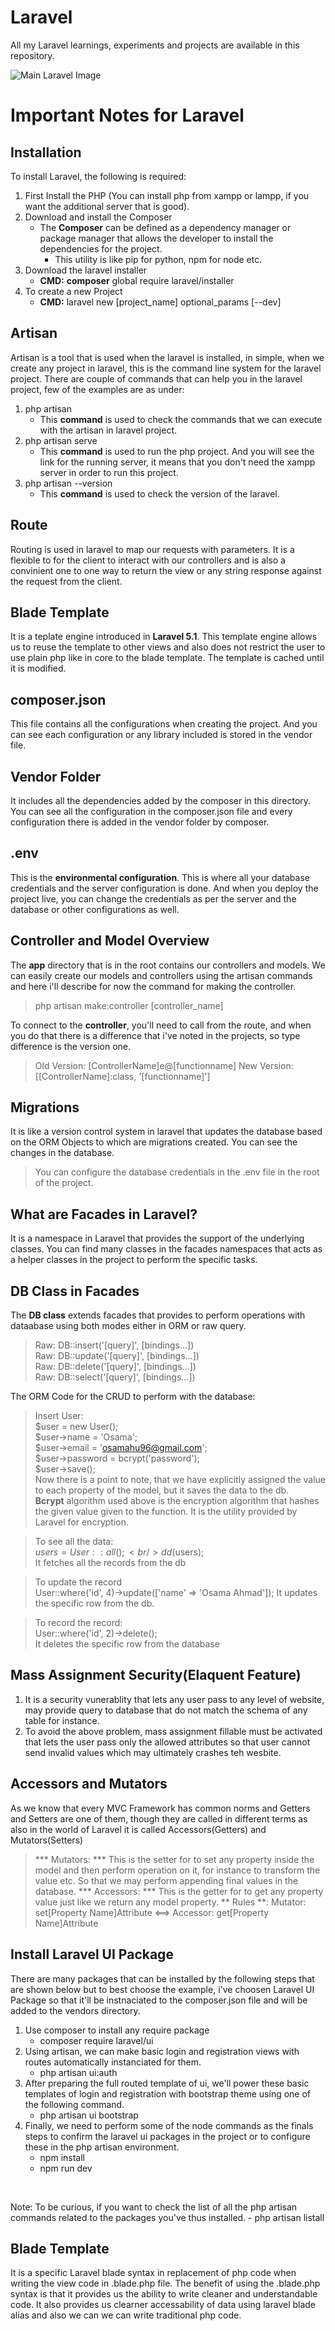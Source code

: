 # Laravel
All my Laravel learnings, experiments and projects are available in this repository.

![Main Laravel Image](main.gif)

# Important Notes for Laravel

## Installation
To install Laravel, the following is required:
1. First Install the PHP (You can install php from xampp or lampp, if you want the additional server that is good).
2. Download and install the Composer
	- The **Composer** can be defined as a dependency manager or package manager that allows the developer to install the dependencies for the project.
        - This utility is like pip for python, npm for node etc.
3. Download the laravel installer
	- **CMD:** **composer** global require laravel/installer
4. To create a new Project
	- **CMD:** laravel new [project_name] optional_params [--dev]

## Artisan
Artisan is a tool that is used when the laravel is installed, in simple, when we create any project in laravel, this is the command line system for the laravel project. There are couple of commands that can help you in the laravel project, few of the examples are as under:
1. php artisan
	- This **command** is used to check the commands that we can execute with the artisan in laravel project.
2. php artisan serve
	- This **command** is used to run the php project. And you will see the link for the running server, it means that you don't need the xampp server in order to run this project.
3. php artisan --version
	- This **command** is used to check the version of the laravel.

## Route
Routing is used in laravel to map our requests with parameters. It is a flexible to for the client to interact with our controllers and is also a convinient one to one way to return the view or any string response against the request from the client.

## Blade Template
It is a teplate engine introduced in **Laravel 5.1**. This template engine allows us to reuse the template to other views and also does not restrict the user to use plain php like in core to the blade template. The template is cached until it is modified.

## composer.json
This file contains all the configurations when creating the project. And you can see each configuration or any library included is stored in the vendor file. 

## Vendor Folder
It includes all the dependencies added by the composer in this directory. You can see all the configuration in the composer.json file and every configuration there is added in the vendor folder by composer. 

## .env
This is the **environmental configuration**. This is where all your database credentials and the server configuration is done. And when you deploy the project live, you can change the credentials as per the server and the database or other configurations as well.

## Controller and Model Overview
The **app** directory that is in the root contains our controllers and models. We can easily create our models and controllers using the artisan commands and here i'll describe for now the command for making the controller.

> php artisan make:controller [controller_name]

To connect to the **controller**, you'll need to call from the route, and when you do that there is a difference that i've noted in the projects, so type difference is the version one.
> Old Version: [ControllerName]e@[functionname]
> New Version: [[ControllerName]:class, '[functionname]']

## Migrations
It is like a version control system in laravel that updates the database based on the ORM Objects to which are migrations created. You can see the changes in the database.
> You can configure the database credentials in the .env file in the root of the project.

## What are Facades in Laravel?
It is a namespace in Laravel that provides the support of the underlying classes. You can find many classes in the facades namespaces that acts as a helper classes in the project to perform the specific tasks.
## DB Class in Facades

The **DB class** extends facades that provides to perform operations with dataabase using both modes either in ORM or raw query.
> Raw: DB::insert('[query]', [bindings...]) <br/>
  Raw: DB::update('[query]', [bindings...]) <br/>
  Raw: DB::delete('[query]', [bindings...]) <br/>
  Raw: DB::select('[query]', [bindings...]) <br/>

The ORM Code for the CRUD to perform with the database:
> Insert User: <br/>
  $user = new User(); <br/>
  $user->name = 'Osama'; <br/>
  $user->email = 'osamahu96@gmail.com'; <br/>
  $user->password = bcrypt('password'); <br/>
  $user->save();<br/>
  Now there is a point to note, that we have explicitly assigned the value to each property of the model, but it saves the data to the db.<br/>
  **Bcrypt** algorithm used above is the encryption algorithm that hashes the given value given to the function. It is the utility provided by Laravel for encryption.

> To see all the data: <br/>
  $users = User::all(); <br/>
  dd($users); <br/>
  It fetches all the records from the db

> To update the record <br/>
  User::where('id', 4)->update(['name' => 'Osama Ahmad']);
  It updates the specific row from the db.


> To record the record: <br/>
  User::where('id', 2)->delete(); <br/>
  It deletes the specific row from the database


## Mass Assignment Security(Elaquent Feature)
   1. It is a security vunerablity that lets any user pass to any level of website, may provide query to database that do not match the schema of any table for instance. 
   2. To avoid the above problem, mass assignment fillable must be activated that lets the user pass only the allowed attributes so that user cannot send invalid values which may ultimately crashes teh wesbite.

## Accessors and Mutators
   As we know that every MVC Framework has common norms and Getters and Setters are one of them, though they are called in different terms as also in the world of Laravel it is called Accessors(Getters) and Mutators(Setters)
   
   > *** Mutators: *** This is the setter for to set any property inside the model and then perform operation on it, for instance to transform the value etc. So that we may perform appending final values in the database.
   > *** Accessors: *** This is the getter for to get any property value just like we return any model property.
   > ** Rules **: Mutator: set[Property Name]Attribute  <==> Accessor: get[Property Name]Attribute

## Install Laravel UI Package
There are many packages that can be installed by the following steps that are shown below but to best choose the example, i've choosen Laravel UI Package so that it'll be instnaciated to the composer.json file and will be added to the vendors directory.
   1. Use composer to install any require package
      - composer require laravel/ui
   2. Using artisan, we can make basic login and registration views with routes automatically instanciated for them.
      - php artisan ui:auth
   3. After preparing the full routed template of ui, we'll power these basic templates of login and registration with bootstrap theme using one of the following command.
      - php artisan ui bootstrap
   4. Finally, we need to perform some of the node commands as the finals steps to confirm the laravel ui packages in the project or to configure these in the php artisan environment.
      - npm install
      - npm run dev
   
   <br/>
   
   Note: To be curious, if you want to check the list of all the php artisan commands related to the packages you've thus installed.
       - php artisan listall

## Blade Template
It is a specific Laravel blade syntax in replacement of php code when writing the view code in .blade.php file. The benefit of using the .blade.php syntax is that it provides us the ability to write cleaner and understandable code. It also provides us clearner accessability of data using laravel blade alias and also we can we can write traditional php code.
